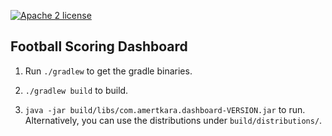 [![Apache 2 license](https://img.shields.io/badge/license-Apache2-brightgreen.svg)](http://www.apache.org/licenses/LICENSE-2.0)

## Football Scoring Dashboard ##

1. Run `./gradlew` to get the gradle binaries.

2. `./gradlew build` to build.

3. `java -jar build/libs/com.amertkara.dashboard-VERSION.jar` to run. Alternatively, you can use the distributions under `build/distributions/`.
